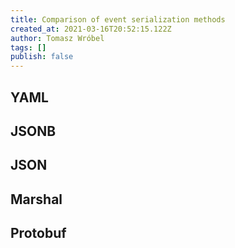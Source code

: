 ```yaml
---
title: Comparison of event serialization methods
created_at: 2021-03-16T20:52:15.122Z
author: Tomasz Wróbel
tags: []
publish: false
---
```


## YAML

## JSONB

## JSON

## Marshal

## Protobuf
